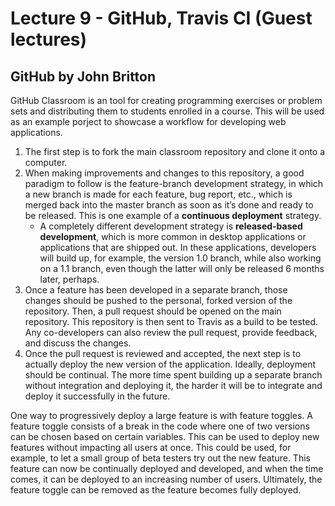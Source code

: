 # Lecture 9 - GitHub, Travis CI (Guest lectures)

## GitHub by John Britton
GitHub Classroom is an tool for creating programming exercises or problem sets and distributing them to students enrolled in a course. This will be used as an example porject to showcase a workflow for developing web applications.

1. The first step is to fork the main classroom repository and clone it onto a computer.
2. When making improvements and changes to this repository, a good paradigm to follow is the feature-branch development strategy, in which a new branch is made for each feature, bug report, etc., which is merged back into the master branch as soon as it’s done and ready to be released. This is one example of a **continuous deployment** strategy.
    - A completely different development strategy is **released-based development**, which is more common in desktop applications or applications that are shipped out. In these applications, developers will build up, for example, the version 1.0 branch, while also working on a 1.1 branch, even though the latter will only be released 6 months later, perhaps.
3. Once a feature has been developed in a separate branch, those changes should be pushed to the personal, forked version of the repository. Then, a pull request should be opened on the main repository. This repository is then sent to Travis as a build to be tested. Any co-developers can also review the pull request, provide feedback, and discuss the changes.
4. Once the pull request is reviewed and accepted, the next step is to actually deploy the new version of the application. Ideally, deployment should be continual. The more time spent building up a separate branch without integration and deploying it, the harder it will be to integrate and deploy it successfully in the future.

One way to progressively deploy a large feature is with feature toggles. A feature toggle consists of a break in the code where one of two versions can be chosen based on certain variables. This can be used to deploy new features without impacting all users at once. This could be used, for example, to let a small group of beta testers try out the new feature. This feature can now be continually deployed and developed, and when the time comes, it can be deployed to an increasing number of users. Ultimately, the feature toggle can be removed as the feature becomes fully deployed.